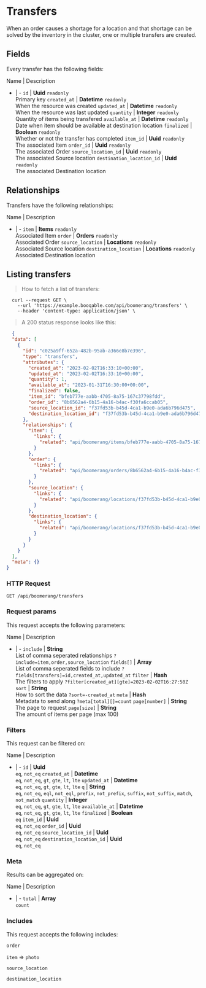 # Transfers

When an order causes a shortage for a location and that shortage can be solved by the inventory in the cluster, one or multiple transfers are created.

## Fields
Every transfer has the following fields:

Name | Description
- | -
`id` | **Uuid** `readonly`<br>Primary key
`created_at` | **Datetime** `readonly`<br>When the resource was created
`updated_at` | **Datetime** `readonly`<br>When the resource was last updated
`quantity` | **Integer** `readonly`<br>Quantity of items being transfered
`available_at` | **Datetime** `readonly`<br>Date when item should be available at destination location
`finalized` | **Boolean** `readonly`<br>Whether or not the transfer has completed
`item_id` | **Uuid** `readonly`<br>The associated Item
`order_id` | **Uuid** `readonly`<br>The associated Order
`source_location_id` | **Uuid** `readonly`<br>The associated Source location
`destination_location_id` | **Uuid** `readonly`<br>The associated Destination location


## Relationships
Transfers have the following relationships:

Name | Description
- | -
`item` | **Items** `readonly`<br>Associated Item
`order` | **Orders** `readonly`<br>Associated Order
`source_location` | **Locations** `readonly`<br>Associated Source location
`destination_location` | **Locations** `readonly`<br>Associated Destination location


## Listing transfers



> How to fetch a list of transfers:

```shell
  curl --request GET \
    --url 'https://example.booqable.com/api/boomerang/transfers' \
    --header 'content-type: application/json' \
```

> A 200 status response looks like this:

```json
  {
  "data": [
    {
      "id": "c025a9ff-652a-482b-95ab-a366e8b7e396",
      "type": "transfers",
      "attributes": {
        "created_at": "2023-02-02T16:33:10+00:00",
        "updated_at": "2023-02-02T16:33:10+00:00",
        "quantity": 1,
        "available_at": "2023-01-31T16:30:00+00:00",
        "finalized": false,
        "item_id": "bfeb777e-aabb-4705-8a75-167c37798fdd",
        "order_id": "8b6562a4-6b15-4a16-b4ac-f30fa6ccab05",
        "source_location_id": "f37fd53b-b45d-4ca1-b9e0-ada6b796d475",
        "destination_location_id": "f37fd53b-b45d-4ca1-b9e0-ada6b796d475"
      },
      "relationships": {
        "item": {
          "links": {
            "related": "api/boomerang/items/bfeb777e-aabb-4705-8a75-167c37798fdd"
          }
        },
        "order": {
          "links": {
            "related": "api/boomerang/orders/8b6562a4-6b15-4a16-b4ac-f30fa6ccab05"
          }
        },
        "source_location": {
          "links": {
            "related": "api/boomerang/locations/f37fd53b-b45d-4ca1-b9e0-ada6b796d475"
          }
        },
        "destination_location": {
          "links": {
            "related": "api/boomerang/locations/f37fd53b-b45d-4ca1-b9e0-ada6b796d475"
          }
        }
      }
    }
  ],
  "meta": {}
}
```

### HTTP Request

`GET /api/boomerang/transfers`

### Request params

This request accepts the following parameters:

Name | Description
- | -
`include` | **String** <br>List of comma seperated relationships `?include=item,order,source_location`
`fields[]` | **Array** <br>List of comma seperated fields to include `?fields[transfers]=id,created_at,updated_at`
`filter` | **Hash** <br>The filters to apply `?filter[created_at][gte]=2023-02-02T16:27:50Z`
`sort` | **String** <br>How to sort the data `?sort=-created_at`
`meta` | **Hash** <br>Metadata to send along `?meta[total][]=count`
`page[number]` | **String** <br>The page to request
`page[size]` | **String** <br>The amount of items per page (max 100)


### Filters

This request can be filtered on:

Name | Description
- | -
`id` | **Uuid** <br>`eq`, `not_eq`
`created_at` | **Datetime** <br>`eq`, `not_eq`, `gt`, `gte`, `lt`, `lte`
`updated_at` | **Datetime** <br>`eq`, `not_eq`, `gt`, `gte`, `lt`, `lte`
`q` | **String** <br>`eq`, `not_eq`, `eql`, `not_eql`, `prefix`, `not_prefix`, `suffix`, `not_suffix`, `match`, `not_match`
`quantity` | **Integer** <br>`eq`, `not_eq`, `gt`, `gte`, `lt`, `lte`
`available_at` | **Datetime** <br>`eq`, `not_eq`, `gt`, `gte`, `lt`, `lte`
`finalized` | **Boolean** <br>`eq`
`item_id` | **Uuid** <br>`eq`, `not_eq`
`order_id` | **Uuid** <br>`eq`, `not_eq`
`source_location_id` | **Uuid** <br>`eq`, `not_eq`
`destination_location_id` | **Uuid** <br>`eq`, `not_eq`


### Meta

Results can be aggregated on:

Name | Description
- | -
`total` | **Array** <br>`count`


### Includes

This request accepts the following includes:

`order`


`item` => 
`photo`




`source_location`


`destination_location`





